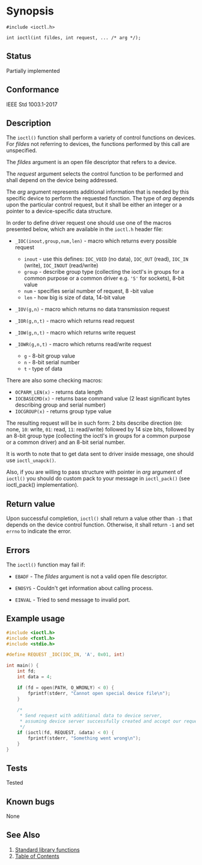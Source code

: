 # Synopsis

`#include <ioctl.h>`

`int ioctl(int fildes, int request, ... /* arg */);`

## Status

Partially implemented

## Conformance

IEEE Std 1003.1-2017

## Description

The `ioctl()` function shall perform a variety of control functions on devices. For _fildes_ not referring to devices,
the functions performed by this call are unspecified.

The _fildes_ argument is an open file descriptor that refers to a device.

The _request_ argument selects the control function to be performed and shall depend on the device being addressed.

The _arg_ argument represents additional information that is needed by this specific device to perform the requested
function. The type of _arg_ depends upon the particular control request, but it shall be either an integer or a pointer
to a device-specific data structure.

In order to define driver request one should use one of the macros presented below, which are available in the `ioctl.h`
header file:

- `_IOC(inout,group,num,len)` - macro which returns every possible request

  - `inout` - use this defines: `IOC_VOID` (no data), `IOC_OUT` (read), `IOC_IN` (write), `IOC_INOUT` (read/write)
  - `group` - describe group type (collecting the ioctl's in groups for a common purpose or a common driver e.g. `'S'`
  for sockets), 8-bit value
  - `num` - specifies serial number of request, 8 -bit value
  - `len` - how big is size of data, 14-bit value

- `_IOV(g,n)` - macro which returns no data transmission request
- `_IOR(g,n,t)` - macro which returns read request
- `_IOW(g,n,t)` - macro which returns write request
- `_IOWR(g,n,t)` - macro which returns read/write request

  - `g` - 8-bit group value
  - `n` - 8-bit serial number
  - `t` - type of data

There are also some checking macros:

- `OCPARM_LEN(x)` - returns data length
- `IOCBASECMD(x)` - returns base command value (2 least significant bytes describing group and serial number)
- `IOCGROUP(x)` - returns group type value

The resulting request will be in such form: 2 bits describe direction (`00`: none, `10`: write, `01`: read, `11`:
read/write) followed by 14 size bits, followed by an 8-bit group type (collecting the ioctl's in groups for a common
purpose or a common driver) and an 8-bit serial number.

It is worth to note that to get data sent to driver inside message, one should use `ioctl_unapck()`.

Also, if you are willing to pass structure with pointer in _arg_ argument of `ioctl()` you should do custom pack to
your message in `ioctl_pack()` (see ioctl_pack() implementation).

## Return value

Upon successful completion, `ioctl()` shall return a value other than `-1` that depends on the device control function.
Otherwise, it shall return `-1` and set `errno` to indicate the error.

## Errors

The `ioctl()` function may fail if:

- `EBADF` - The _fildes_ argument is not a valid open file descriptor.

- `ENOSYS` - Couldn't get information about calling process.

- `EINVAL` - Tried to send message to invalid port.

## Example usage

```C
#include <ioctl.h>
#include <fcntl.h>
#include <stdio.h>

#define REQUEST _IOC(IOC_IN, 'A', 0x01, int)

int main() {
    int fd;
    int data = 4;

    if (fd = open(PATH, O_WRONLY) < 0) {
        fprintf(stderr, "Cannot open special device file\n");
    }
    
    /*
     * Send request with additional data to device server,
     * assuming device server successfully created and accept our request.
     */
    if (ioctl(fd, REQUEST, &data) < 0) {
        fprintf(stderr, "Something went wrong\n");
    }
}
```

## Tests

Tested

## Known bugs

None

## See Also

1. [Standard library functions](../README.md)
2. [Table of Contents](../../../README.md)
